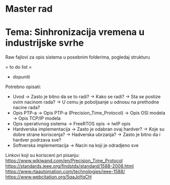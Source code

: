 Master rad
=================================
Tema: Sinhronizacija vremena u industrijske svrhe
=================================

Raw fajlovi za opis sistema u posebnim folderima, pogledaj strukturu


= to do list =
- dopuniti

Potrebno opisati:
- Uvod
	-> Zasto je bitno da se to radi?
	-> Kako se radi?
	-> Sta se postize ovim nacinom rada?
	-> U cemu je poboljsanje u odnosu na prethodne nacine rada?
- Opis PTP-a
	-> Opis PTP-a (Precision_Time_Protocol)
	-> Opis OSI modela
	-> Opis TCP/IP modela
- Opis operativnog sistema
	-> FreeRTOS opis
	-> lwIP opis
- Hardverska implementacija
	-> Zasto je odabran ovaj hardver?
	-> Koje su dobre strane koriscenja?
	-> Hadverska ubrzanja?
	-> Zasto je bitno da i hardver podrzava sve?
- Softverska implementacija
	-> Nacin na koji je odradjeno sve


Linkovi koji su korisceni pri pisanju:
https://www.wikiwand.com/en/Precision_Time_Protocol
https://standards.ieee.org/findstds/standard/1588-2008.html
https://www.rtaautomation.com/technologies/ieee-1588/
https://www.webcitation.org/5qaJpYqCH
